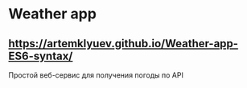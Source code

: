# Weather app
## https://artemklyuev.github.io/Weather-app-ES6-syntax/

Простой веб-сервис для получения погоды по API
